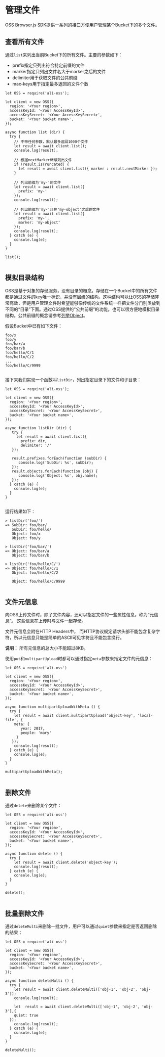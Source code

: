 # 管理文件

OSS Browser.js SDK提供一系列的接口方便用户管理某个Bucket下的多个文件。

## 查看所有文件

通过`list`来列出当前Bucket下的所有文件。主要的参数如下：

-   prefix指定只列出符合特定前缀的文件
-   marker指定只列出文件名大于marker之后的文件
-   delimiter用于获取文件的公共前缀
-   max-keys用于指定最多返回的文件个数

```
let OSS = require('ali-oss');

let client = new OSS({
  region: '<Your region>',
  accessKeyId: '<Your AccessKeyId>',
  accessKeySecret: '<Your AccessKeySecret>',
  bucket: '<Your bucket name>',
});

async function list (dir) {
  try {
    // 不带任何参数，默认最多返回1000个文件
    let result = await client.list();
    console.log(result);
    
    // 根据nextMarker继续列出文件
    if (result.isTruncated) {
      let result = await client.list({ marker : result.nextMarker });
    }

    // 列出前缀为'my-'的文件
    let result = await client.list({
      prefix: 'my-'
    });
    console.log(result);

    // 列出前缀为'my-'且在'my-object'之后的文件
    let result = await client.list({
      prefix: 'my-',
      marker: 'my-object'
    });
    console.log(result);
  } catch (e) {
    console.log(e);
  }
}

list();
            
```

## 模拟目录结构

OSS是基于对象的存储服务，没有目录的概念。存储在一个Bucket中的所有文件都是通过文件的key唯一标识，并没有层级的结构。这种结构可以让OSS的存储非常高效，但是用户管理文件时希望能够像传统的文件系统一样把文件分门别类放到不同的“目录”下面。通过OSS提供的“公共前缀”的功能，也可以很方便地模拟目录结构。公共前缀的概念请参考[列举Object](/intl.zh-CN/开发指南/对象/文件（Object）/管理文件/列举文件.md)。

假设Bucket中已有如下文件：

```
foo/x
foo/y
foo/bar/a
foo/bar/b
foo/hello/C/1
foo/hello/C/2
...
foo/hello/C/9999
            
```

接下来我们实现一个函数叫`listDir`，列出指定目录下的文件和子目录：

```
let OSS = require('ali-oss');

let client = new OSS({
  region: '<Your region>',
  accessKeyId: '<Your AccessKeyId>',
  accessKeySecret: '<Your AccessKeySecret>',
  bucket: '<Your bucket name>',
});

async function listDir (dir) {
   try {
     let result = await client.list({
       prefix: dir,
       delimiter: '/'
   });
   
   result.prefixes.forEach(function (subDir) {
      console.log('SubDir: %s', subDir);
   });
   result.objects.forEach(function (obj) {
      console.log('Object: %s', obj.name);
   });
  } catch (e) {
    console.log(e);
  }
}
            
```

运行结果如下：

```
> listDir('foo/')
=> SubDir: foo/bar/
   SubDir: foo/hello/
   Object: foo/x
   Object: foo/y

> listDir('foo/bar/')
=> Object: foo/bar/a
   Object: foo/bar/b

> listDir('foo/hello/C/')
=> Object: foo/hello/C/1
   Object: foo/hello/C/2
   ...
   Object: foo/hello/C/9999
            
```

## 文件元信息

向OSS上传文件时，除了文件内容，还可以指定文件的一些属性信息，称为“元信息”。 这些信息在上传时与文件一起存储。

文件元信息会附在HTTP Headers中， 而HTTP协议规定请求头部不能包含复杂字符，所以元信息只能是简单的ASCII可见字符且不能包含换行。

**说明：** 所有元信息的总大小不能超过8KB。

使用`put`和`multipartUpload`时都可以通过指定`meta`参数来指定文件的元信息：

```
let OSS = require('ali-oss')

let client = new OSS({
  region: '<Your region>',
  accessKeyId: '<Your AccessKeyId>',
  accessKeySecret: '<Your AccessKeySecret>',
  bucket: '<Your bucket name>',
});

async function multipartUploadWithMeta () {
  try {
    let result = await client.multipartUpload('object-key', 'local-file', { 
    meta: {
       year: 2017,
       people: 'mary'
     }
   });
    console.log(result);
  } catch (e) {
    console.log(e);
  }
}

multipartUploadWithMeta();
            
```

## 删除文件

通过`delete`来删除某个文件：

```
let OSS = require('ali-oss')

let client = new OSS({
  region: '<Your region>',
  accessKeyId: '<Your AccessKeyId>',
  accessKeySecret: '<Your AccessKeySecret>',
  bucket: '<Your bucket name>',
});

async function delete () {
  try {
    let result = await client.delete('object-key');
    console.log(result);
  } catch (e) {
    console.log(e);
  }
}

delete();
            
```

## 批量删除文件

通过`deleteMulti`来删除一批文件，用户可以通过`quiet`参数来指定是否返回删除的结果：

```
let OSS = require('ali-oss')

let client = new OSS({
  region: '<Your region>',
  accessKeyId: '<Your AccessKeyId>',
  accessKeySecret: '<Your AccessKeySecret>',
  bucket: '<Your bucket name>',
});

async function deleteMulti () {
  try {
    let result = await client.deleteMulti(['obj-1', 'obj-2', 'obj-3']);
    console.log(result);

    let  result = await client.deleteMulti(['obj-1', 'obj-2', 'obj-3'],{
    quiet: true
  });
    console.log(result);
  } catch (e) {
    console.log(e);
  }
}

deleteMulti();
            
```

